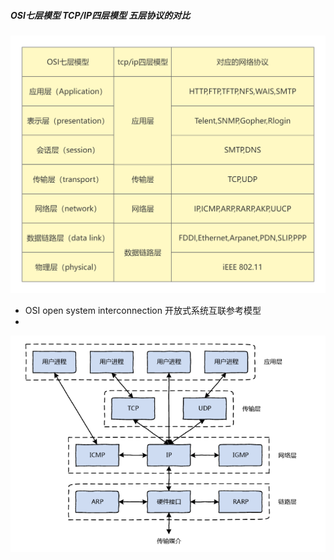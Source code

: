 ##### 	OSI七层模型   TCP/IP四层模型    五层协议的对比

<img src="main.assets/osi七层模型和tcpip四层模型.png" alt="osi七层模型和tcpip四层模型" style="zoom: 50%;" />  

- OSI  open system  interconnection 开放式系统互联参考模型
-  















![image-20220817150855422](main.assets/image-20220817150855422.png) 

